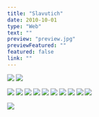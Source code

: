 ```yaml
---
title: "Slavutich"
date: 2010-10-01
type: "Web"
text: ""
preview: "preview.jpg"
previewFeatured: ""
featured: false
link: ""
---
```


![](1-1.png)
![](1-2.jpg)

![](2-1.jpg)
![](2-2.jpg)
![](2-3.jpg)
![](2-4.jpg)
![](2-5.jpg)
![](2-6.jpg)
![](2-7.jpg)
![](2-8.jpg)
![](2-9.jpg)
![](2-10.jpg)

![](3.jpg)